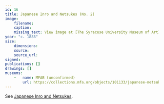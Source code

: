 ```yaml
---
id: 16
title: Japanese Inro and Netsukes (No. 2)
image:
    filename: 
    caption: 
    missing_text: View image at [The Syracuse University Museum of Art](https://collections.mfa.org/objects/101133/japanese-netsukes)
year: "c. 1883"
size:
    dimensions: 
    source: 
    source_url: 
signed: 
publications: []
drawings: []
museums: 
    -   name: MFAB (unconfirmed)
        url: https://collections.mfa.org/objects/101133/japanese-netsukes
---
```

See [Japanese Inro and Netsukes](#1883-japanese-inro-and-netsukes).